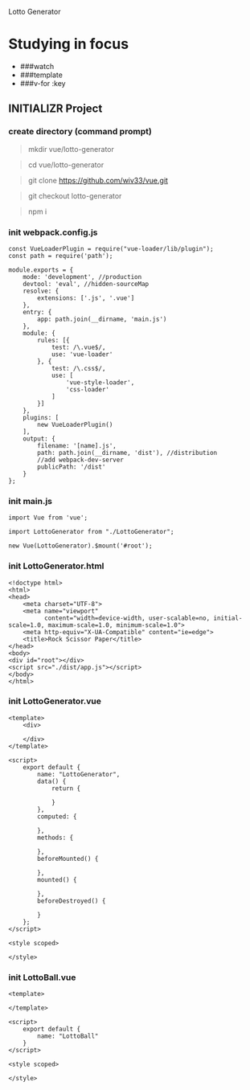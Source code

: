 Lotto Generator

# Studying in focus
* ###watch
* ###template
* ###v-for :key

## INITIALIZR Project

### create directory (command prompt)
> mkdir vue/lotto-generator

> cd vue/lotto-generator

> git clone https://github.com/wiv33/vue.git

> git checkout lotto-generator

> npm i

### init webpack.config.js

```
const VueLoaderPlugin = require("vue-loader/lib/plugin");
const path = require('path');

module.exports = {
    mode: 'development', //production
    devtool: 'eval', //hidden-sourceMap
    resolve: {
        extensions: ['.js', '.vue']
    },
    entry: {
        app: path.join(__dirname, 'main.js')
    },
    module: {
        rules: [{
            test: /\.vue$/,
            use: 'vue-loader'
        }, {
            test: /\.css$/,
            use: [
                'vue-style-loader',
                'css-loader'
            ]
        }]
    },
    plugins: [
        new VueLoaderPlugin()
    ],
    output: {
        filename: '[name].js',
        path: path.join(__dirname, 'dist'), //distribution
        //add webpack-dev-server
        publicPath: '/dist'
    }
};
```


### init main.js

```
import Vue from 'vue';

import LottoGenerator from "./LottoGenerator";

new Vue(LottoGenerator).$mount('#root');
```

### init LottoGenerator.html

```
<!doctype html>
<html>
<head>
    <meta charset="UTF-8">
    <meta name="viewport"
          content="width=device-width, user-scalable=no, initial-scale=1.0, maximum-scale=1.0, minimum-scale=1.0">
    <meta http-equiv="X-UA-Compatible" content="ie=edge">
    <title>Rock Scissor Paper</title>
</head>
<body>
<div id="root"></div>
<script src="./dist/app.js"></script>
</body>
</html>
```

### init LottoGenerator.vue

```
<template>
    <div>

    </div>
</template>

<script>
    export default {
        name: "LottoGenerator",
        data() {
            return {
                
            }
        },
        computed: {
            
        },
        methods: {
            
        },
        beforeMounted() {
            
        },
        mounted() {
            
        },
        beforeDestroyed() {
            
        }
    };
</script>

<style scoped>
    
</style>
```

### init LottoBall.vue

```
<template>
    
</template>

<script>
    export default {
        name: "LottoBall"
    }
</script>

<style scoped>

</style>
```
